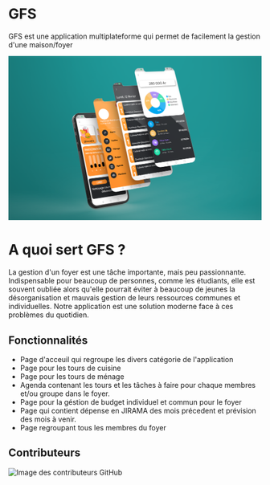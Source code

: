 # GFS
GFS est une application multiplateforme qui permet de facilement la gestion d'une maison/foyer

<img alt="home" src="readme.png">

# A quoi sert GFS ?
La gestion d'un foyer est une tâche importante, mais peu passionnante. Indispensable pour beaucoup de personnes, comme les étudiants, elle est souvent oubliée alors qu'elle pourrait éviter à beaucoup de jeunes la désorganisation et mauvais gestion de leurs ressources communes et individuelles. Notre application est une solution moderne face à ces problèmes du quotidien.

## Fonctionnalités
- Page d'acceuil qui regroupe les divers catégorie de l'application
- Page pour les tours de cuisine
- Page pour les tours de ménage
- Agenda contenant les tours et les tâches à faire pour chaque membres et/ou groupe dans le foyer.
- Page pour la géstion de budget individuel et commun pour le foyer
- Page qui contient dépense en JIRAMA des mois précedent et prévision des mois à venir.
- Page regroupant tous les membres du foyer

## Contributeurs
![Image des contributeurs GitHub](https://contrib.rocks/image?repo=Jayah001/GFS)
